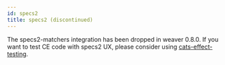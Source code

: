 ```yaml
---
id: specs2
title: specs2 (discontinued)
---
```


The specs2-matchers integration has been dropped in weaver 0.8.0. If you want to test CE code with specs2 UX, please consider using [cats-effect-testing](https://github.com/typelevel/cats-effect-testing).
